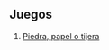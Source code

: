 ## Juegos

1. [Piedra, papel o tijera](https://github.com/tomii07/ej-java-111mil/blob/master/EjerciciosJuegos/src/juegos/RockPapperScissors.java)

